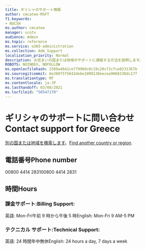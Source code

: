 ```yaml
---
title: ギリシャのサポート情報
author: cmcatee-MSFT
f1.keywords:
- NOCSH
ms.author: cmcatee
manager: scotv
audience: Admin
ms.topic: reference
ms.service: o365-administration
ms.collection: Adm_Support
localization_priority: Normal
description: お住まいの国または地域のサポートに連絡する方法を説明します。
ROBOTS: NOINDEX, NOFOLLOW
ms.openlocfilehash: 3389a4641ce779960c0c19c20cf2cfce0231367b
ms.sourcegitcommit: 6e260f5f5842debe1098138eecea9068330dc17f
ms.translationtype: MT
ms.contentlocale: ja-JP
ms.lasthandoff: 03/08/2021
ms.locfileid: "50547170"
---
```

# <a name="contact-support-for-greece"></a><span data-ttu-id="e0114-103">ギリシャのサポートに問い合わせ</span><span class="sxs-lookup"><span data-stu-id="e0114-103">Contact support for Greece</span></span>

<span data-ttu-id="e0114-104">[別の国または地域を検索します](../contact-support-for-business-products.md)。</span><span class="sxs-lookup"><span data-stu-id="e0114-104">[Find another country or region](../contact-support-for-business-products.md).</span></span>

## <a name="phone-number"></a><span data-ttu-id="e0114-105">電話番号</span><span class="sxs-lookup"><span data-stu-id="e0114-105">Phone number</span></span>
<span data-ttu-id="e0114-106">00800 4414 2831</span><span class="sxs-lookup"><span data-stu-id="e0114-106">00800 4414 2831</span></span>

## <a name="hours"></a><span data-ttu-id="e0114-107">時間</span><span class="sxs-lookup"><span data-stu-id="e0114-107">Hours</span></span>
### <a name="billing-support"></a><span data-ttu-id="e0114-108">課金サポート:</span><span class="sxs-lookup"><span data-stu-id="e0114-108">Billing Support:</span></span>

<span data-ttu-id="e0114-109">英語: Mon-Fri午前 9 時から午後 5 時</span><span class="sxs-lookup"><span data-stu-id="e0114-109">English: Mon-Fri 9 AM-5 PM</span></span>

### <a name="technical-support"></a><span data-ttu-id="e0114-110">テクニカル サポート:</span><span class="sxs-lookup"><span data-stu-id="e0114-110">Technical Support:</span></span>

<span data-ttu-id="e0114-111">英語: 24 時間年中無休</span><span class="sxs-lookup"><span data-stu-id="e0114-111">English: 24 hours a day, 7 days a week</span></span>
